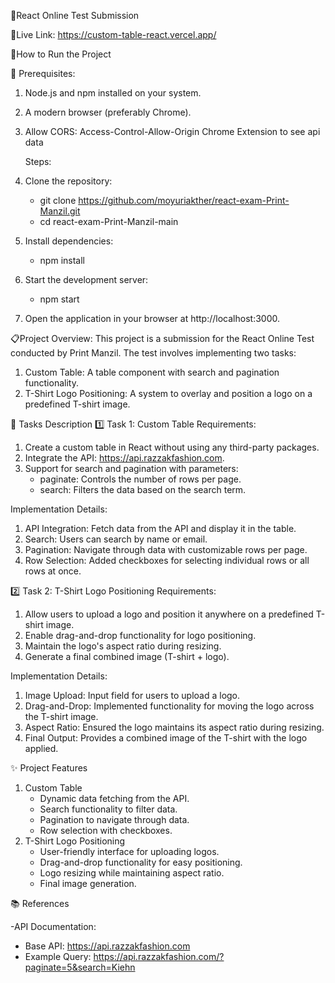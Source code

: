 🌟React Online Test Submission

🚀Live Link: https://custom-table-react.vercel.app/

🚀How to Run the Project

📝 Prerequisites:

1. Node.js and npm installed on your system.
2. A modern browser (preferably Chrome).
3. Allow CORS: Access-Control-Allow-Origin Chrome Extension to see api data

   Steps:

4. Clone the repository:

   - git clone https://github.com/moyuriakther/react-exam-Print-Manzil.git
   - cd react-exam-Print-Manzil-main

5. Install dependencies:
   - npm install
6. Start the development server:
   - npm start
7. Open the application in your browser at http://localhost:3000.

📋Project Overview:
This project is a submission for the React Online Test conducted by Print Manzil. The test involves implementing two tasks:

1. Custom Table: A table component with search and pagination functionality.
2. T-Shirt Logo Positioning: A system to overlay and position a logo on a predefined T-shirt image.

📝 Tasks Description
1️⃣ Task 1: Custom Table
Requirements:

1. Create a custom table in React without using any third-party packages.
2. Integrate the API: https://api.razzakfashion.com.
3. Support for search and pagination with parameters:
   - paginate: Controls the number of rows per page.
   - search: Filters the data based on the search term.

Implementation Details:

1. API Integration: Fetch data from the API and display it in the table.
2. Search: Users can search by name or email.
3. Pagination: Navigate through data with customizable rows per page.
4. Row Selection: Added checkboxes for selecting individual rows or all rows at once.

2️⃣ Task 2: T-Shirt Logo Positioning
Requirements:

1. Allow users to upload a logo and position it anywhere on a predefined T-shirt image.
2. Enable drag-and-drop functionality for logo positioning.
3. Maintain the logo's aspect ratio during resizing.
4. Generate a final combined image (T-shirt + logo).

Implementation Details:

1. Image Upload: Input field for users to upload a logo.
2. Drag-and-Drop: Implemented functionality for moving the logo across the T-shirt image.
3. Aspect Ratio: Ensured the logo maintains its aspect ratio during resizing.
4. Final Output: Provides a combined image of the T-shirt with the logo applied.

✨ Project Features

1. Custom Table
   - Dynamic data fetching from the API.
   - Search functionality to filter data.
   - Pagination to navigate through data.
   - Row selection with checkboxes.
2. T-Shirt Logo Positioning
   - User-friendly interface for uploading logos.
   - Drag-and-drop functionality for easy positioning.
   - Logo resizing while maintaining aspect ratio.
   - Final image generation.

📚 References

-API Documentation:

- Base API: https://api.razzakfashion.com
- Example Query: https://api.razzakfashion.com/?paginate=5&search=Kiehn
